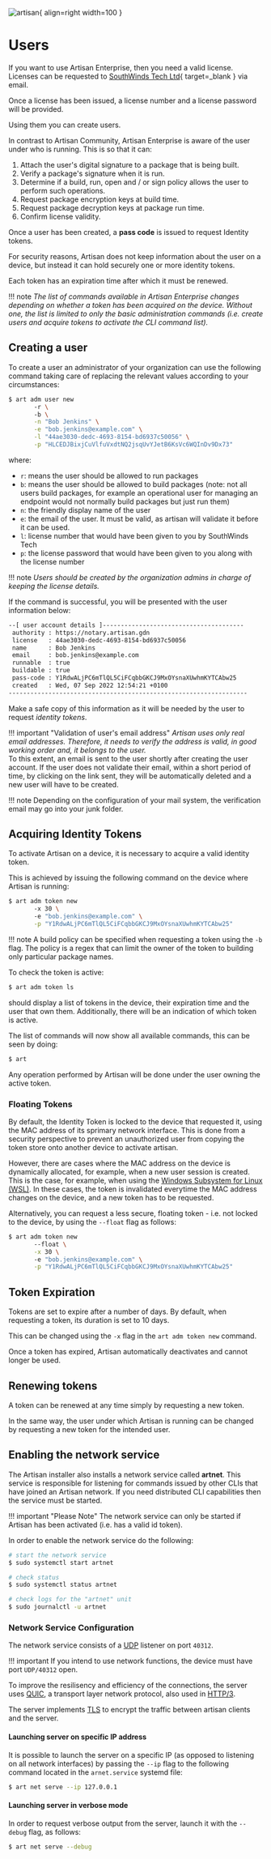 ![artisan](../img/artisan.png){ align=right width=100 }

# Users

If you want to use Artisan Enterprise, then you need a valid license. 
Licenses can be requested to [SouthWinds Tech Ltd](https://southwinds.io/page/contact){ target=_blank } via email.

Once a license has been issued, a license number and a license password will be provided.

Using them you can create users. 

In contrast to Artisan Community, Artisan Enterprise is aware of
the user under who is running. This is so that it can:

1. Attach the user's digital signature to a package that is being built.
2. Verify a package's signature when it is run.
3. Determine if a build, run, open and / or sign policy allows the user to perform such operations.
4. Request package encryption keys at build time.
5. Request package decryption keys at package run time.
6. Confirm license validity.

Once a user has been created, a **pass code** is issued to request Identity tokens.

For security reasons, Artisan does not keep information about the user on a device, but instead 
it can hold securely one or more identity tokens. 

Each token has an expiration time after which it must be renewed.

!!! note
    _The list of commands available in Artisan Enterprise changes depending on
    whether a token has been acquired on the device.
    Without one, the list is limited to only the basic administration commands 
    (i.e. create users and acquire tokens to activate the CLI command list)._

## Creating a user

To create a user an administrator of your organization can use the following command 
taking care of replacing the relevant values according to your circumstances:

```bash
$ art adm user new 
       -r \ 
       -b \
       -n "Bob Jenkins" \
       -e "bob.jenkins@example.com" \
       -l "44ae3030-dedc-4693-8154-bd6937c50056" \
       -p "HLCEDJBixjCuVlfuVxdtNQ2jsqUvYJetB6KsVc6WQInDv9Dx73"
```

where:

- `r`: means the user should be allowed to run packages
- `b`: means the user should be allowed to build packages (note: not all users build packages, for example an operational user for managing an endpoint would not normally build packages but just run them)
- `n`: the friendly display name of the user
- `e`: the email of the user. It must be valid, as artisan will validate it before it can be used.
- `l`: license number that would have been given to you by SouthWinds Tech
- `p`: the license password that would have been given to you along with the license number

!!! note
    _Users should be created by the organization admins in charge of keeping the license details._

If the command is successful, you will be presented with the user information below:

```bash
--[ user account details ]---------------------------------------
 authority : https://notary.artisan.gdn
 license   : 44ae3030-dedc-4693-8154-bd6937c50056 
 name      : Bob Jenkins
 email     : bob.jenkins@example.com
 runnable  : true
 buildable : true
 pass-code : Y1RdwALjPC6mTlQL5CiFCqbbGKCJ9MxOYsnaXUwhmKYTCAbw25
 created   : Wed, 07 Sep 2022 12:54:21 +0100
------------------------------------------------------------------
```

Make a safe copy of this information as it will be needed by the user to request _identity tokens_.

!!! important "Validation of user's email address"
    _Artisan uses only real email addresses. Therefore, it needs to verify
    the address is valid, in good working order and, it belongs to the user._<br>
    To this extent, an email is sent to the user shortly after creating the user account.
    If the user does not validate their email, within a short period of time, by clicking on the link sent, they will be automatically deleted
    and a new user will have to be created.


!!! note
    Depending on the configuration of your mail system, the verification email may go into your junk folder.

## Acquiring Identity Tokens

To activate Artisan on a device, it is necessary to acquire a valid identity token.

This is achieved by issuing the following command on the device where Artisan is running:

```bash
$ art adm token new 
       -x 30 \ 
       -e "bob.jenkins@example.com" \
       -p "Y1RdwALjPC6mTlQL5CiFCqbbGKCJ9MxOYsnaXUwhmKYTCAbw25"
```

!!! note
    A build policy can be specified when requesting a token using the `-b` flag.
    The policy is a regex that can limit the owner of the token to building only particular package names.

To check the token is active:

```bash
$ art adm token ls
```

should display a list of tokens in the device, their expiration time and the user that own them.
Additionally, there will be an indication of which token is active.

The list of commands will now show all available commands, this can be seen by doing:

```bash
$ art
```

Any operation performed by Artisan will be done under the user owning the active token.

### Floating Tokens

By default, the Identity Token is locked to the device that requested it, using the MAC address of its sprimary network interface.
This is done from a security perspective to prevent an unauthorized user from copying the token store onto another device to activate artisan.

However, there are cases where the MAC address on the device is dynamically allocated, for example, when a new user session is created. This is the case, for example, when using the [Windows Subsystem for Linux (WSL)](https://learn.microsoft.com/en-us/windows/wsl/).
In these cases, the token is invalidated everytime the MAC address changes on the device, and a new token has to be requested.

Alternatively, you can request a less secure, floating  token - i.e. not locked to the device, by using the `--float` flag as follows:

```bash
$ art adm token new 
       --float \
       -x 30 \ 
       -e "bob.jenkins@example.com" \
       -p "Y1RdwALjPC6mTlQL5CiFCqbbGKCJ9MxOYsnaXUwhmKYTCAbw25"
```

## Token Expiration

Tokens are set to expire after a number of days. By default, when requesting a token, its duration is set to 10 days.

This can be changed using the `-x` flag in the  `art adm token new` command.

Once a token has expired, Artisan automatically deactivates and cannot longer be used.

## Renewing tokens

A  token can be renewed at any time simply by requesting a new token.

In the same way, the user under which Artisan is running can be changed  by requesting a new token for the intended user.


## Enabling the network service

The Artisan installer also installs a network service called __artnet__.
This service is responsible for listening for commands issued by other CLIs that have joined
an Artisan network. If you need distributed CLI capabilities then the service must be started.

!!! important "Please Note"
    The network service can only be started if Artisan has been activated (i.e. has a valid id token).

In order to enable the network service do the following:

```bash
# start the network service
$ sudo systemctl start artnet

# check status
$ sudo systemctl status artnet

# check logs for the "artnet" unit
$ sudo journalctl -u artnet
```

### Network Service Configuration

The network service consists of a [UDP](https://en.wikipedia.org/wiki/User_Datagram_Protocol) listener on port `40312`.

!!! important
    If you intend to use network functions, the device must have port `UDP/40312` open.

To improve the resilisency and efficiency of the connections, the server uses [QUIC](https://en.wikipedia.org/wiki/QUIC), a transport layer network protocol, also used in [HTTP/3](https://en.wikipedia.org/wiki/HTTP/3).

The server implements [TLS](https://en.wikipedia.org/wiki/Transport_Layer_Security) to encrypt the traffic between artisan clients and the server.

#### Launching server on specific IP address

It is possible to launch the server on a specific IP (as opposed to listening on all network interfaces) by passing the `--ip` flag to the following command located in the `arnet.service` systemd file:

```bash
$ art net serve --ip 127.0.0.1
```

#### Launching server in verbose mode

In order to request verbose output from the server, launch it with the `--debug` flag, as follows:

```bash
$ art net serve --debug
```
